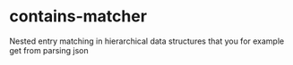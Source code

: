 # contains-matcher
Nested entry matching in hierarchical data structures that you for example get from parsing json

